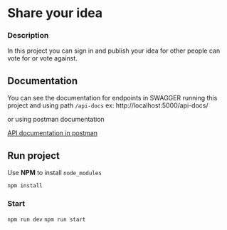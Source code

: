 # Share your idea

### Description

In this project you can sign in and publish your idea for other people can vote for or vote against.

## Documentation

You can see the documentation for endpoints in SWAGGER
running this project and using path `/api-docs`
ex: http://localhost:5000/api-docs/

or using postman documentation

[API documentation in postman](https://documenter.getpostman.com/view/8841704/TVYQ3F1X)

## Run project

Use **NPM** to install `node_modules`

`npm install`

### Start

`npm run dev`
`npm run start`

